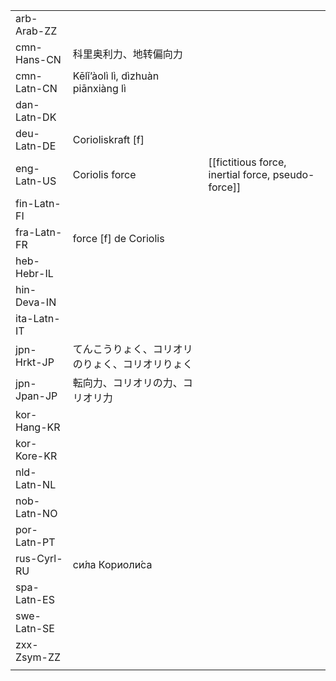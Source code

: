 | | | |
|-|-|-|
| arb-Arab-ZZ |  |  |
| cmn-Hans-CN | 科里奥利力、地转偏向力 |  |
| cmn-Latn-CN | Kēlǐ’àolì lì, dìzhuàn piānxiàng lì |  |
| dan-Latn-DK |  |  |
| deu-Latn-DE | Corioliskraft [f] |  |
| eng-Latn-US | Coriolis force | [[fictitious force, inertial force, pseudo-force]] |
| fin-Latn-FI |  |  |
| fra-Latn-FR | force [f] de Coriolis |  |
| heb-Hebr-IL |  |  |
| hin-Deva-IN |  |  |
| ita-Latn-IT |  |  |
| jpn-Hrkt-JP | てんこうりょく、コリオリのりょく、コリオリりょく |  |
| jpn-Jpan-JP | 転向力、コリオリの力、コリオリ力 |  |
| kor-Hang-KR |  |  |
| kor-Kore-KR |  |  |
| nld-Latn-NL |  |  |
| nob-Latn-NO |  |  |
| por-Latn-PT |  |  |
| rus-Cyrl-RU | си́ла Кориоли́са |  |
| spa-Latn-ES |  |  |
| swe-Latn-SE |  |  |
| zxx-Zsym-ZZ |  |  |
|  |  |  |
